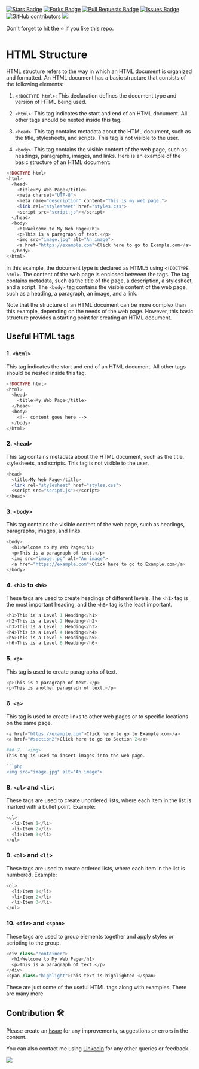 <a href="https://github.com/drshahizan/learn-php/stargazers"><img src="https://img.shields.io/github/stars/drshahizan/learn-php" alt="Stars Badge"/></a>
<a href="https://github.com/drshahizan/learn-php/network/members"><img src="https://img.shields.io/github/forks/drshahizan/learn-php" alt="Forks Badge"/></a>
<a href="https://github.com/drshahizan/learn-php/pulls"><img src="https://img.shields.io/github/issues-pr/drshahizan/learn-php" alt="Pull Requests Badge"/></a>
<a href="https://github.com/drshahizan/learn-php/issues"><img src="https://img.shields.io/github/issues/drshahizan/learn-php" alt="Issues Badge"/></a>
<a href="https://github.com/drshahizan/learn-php/graphs/contributors"><img alt="GitHub contributors" src="https://img.shields.io/github/contributors/drshahizan/learn-php?color=2b9348"></a>
![](https://visitor-badge.glitch.me/badge?page_id=drshahizan/learn-php)

Don't forget to hit the :star: if you like this repo.

# HTML Structure
HTML structure refers to the way in which an HTML document is organized and formatted. An HTML document has a basic structure that consists of the following elements:

1. `<!DOCTYPE html>`: 
This declaration defines the document type and version of HTML being used.

2. `<html>`: This tag indicates the start and end of an HTML document. All other tags should be nested inside this tag.

3. `<head>`: This tag contains metadata about the HTML document, such as the title, stylesheets, and scripts. This tag is not visible to the user.

4. `<body>`: This tag contains the visible content of the web page, such as headings, paragraphs, images, and links.
Here is an example of the basic structure of an HTML document:

```php
<!DOCTYPE html>
<html>
  <head>
    <title>My Web Page</title>
    <meta charset="UTF-8">
    <meta name="description" content="This is my web page.">
    <link rel="stylesheet" href="styles.css">
    <script src="script.js"></script>
  </head>
  <body>
    <h1>Welcome to My Web Page</h1>
    <p>This is a paragraph of text.</p>
    <img src="image.jpg" alt="An image">
    <a href="https://example.com">Click here to go to Example.com</a>
  </body>
</html>
```
  
In this example, the document type is declared as HTML5 using `<!DOCTYPE html>`. The content of the web page is enclosed between the <html> tags. The <head> tag contains metadata, such as the title of the page, a description, a stylesheet, and a script. The `<body>` tag contains the visible content of the web page, such as a heading, a paragraph, an image, and a link.

Note that the structure of an HTML document can be more complex than this example, depending on the needs of the web page. However, this basic structure provides a starting point for creating an HTML document.

## Useful HTML tags

### 1. `<html>`
This tag indicates the start and end of an HTML document. All other tags should be nested inside this tag.

```php
<!DOCTYPE html>
<html>
  <head>
    <title>My Web Page</title>
  </head>
  <body>
    <!-- content goes here -->
  </body>
</html>
```

### 2. `<head>`
This tag contains metadata about the HTML document, such as the title, stylesheets, and scripts. This tag is not visible to the user.

```php
<head>
  <title>My Web Page</title>
  <link rel="stylesheet" href="styles.css">
  <script src="script.js"></script>
</head>
```
  
### 3. `<body>`
This tag contains the visible content of the web page, such as headings, paragraphs, images, and links.

```php
<body>
  <h1>Welcome to My Web Page</h1>
  <p>This is a paragraph of text.</p>
  <img src="image.jpg" alt="An image">
  <a href="https://example.com">Click here to go to Example.com</a>
</body>
```
  
### 4. `<h1>` to `<h6>`
These tags are used to create headings of different levels. The `<h1>` tag is the most important heading, and the `<h6>` tag is the least important.
  
```php
<h1>This is a Level 1 Heading</h1>
<h2>This is a Level 2 Heading</h2>
<h3>This is a Level 3 Heading</h3>
<h4>This is a Level 4 Heading</h4>
<h5>This is a Level 5 Heading</h5>
<h6>This is a Level 6 Heading</h6>
```
  
### 5. `<p>`
This tag is used to create paragraphs of text.

```php
<p>This is a paragraph of text.</p>
<p>This is another paragraph of text.</p>
```

### 6. `<a>`
This tag is used to create links to other web pages or to specific locations on the same page.

```php
<a href="https://example.com">Click here to go to Example.com</a>
<a href="#section2">Click here to go to Section 2</a>

### 7. `<img>`
This tag is used to insert images into the web page.

```php
<img src="image.jpg" alt="An image">
```
  
### 8. `<ul>` and `<li>`: 
These tags are used to create unordered lists, where each item in the list is marked with a bullet point.
Example:

```php
<ul>
  <li>Item 1</li>
  <li>Item 2</li>
  <li>Item 3</li>
</ul>
```
  
### 9. `<ol>` and `<li>`
These tags are used to create ordered lists, where each item in the list is numbered.
Example:

```php
<ol>
  <li>Item 1</li>
  <li>Item 2</li>
  <li>Item 3</li>
</ol>
```
  
### 10. `<div>` and `<span>`
These tags are used to group elements together and apply styles or scripting to the group.

```php
<div class="container">
  <h1>Welcome to My Web Page</h1>
  <p>This is a paragraph of text.</p>
</div>
<span class="highlight">This text is highlighted.</span>
```
These are just some of the useful HTML tags along with examples. There are many more

## Contribution 🛠️
Please create an [Issue](https://github.com/drshahizan/learn-php/issues) for any improvements, suggestions or errors in the content.

You can also contact me using [Linkedin](https://www.linkedin.com/in/drshahizan/) for any other queries or feedback.

![](https://visitor-badge.glitch.me/badge?page_id=drshahizan)
